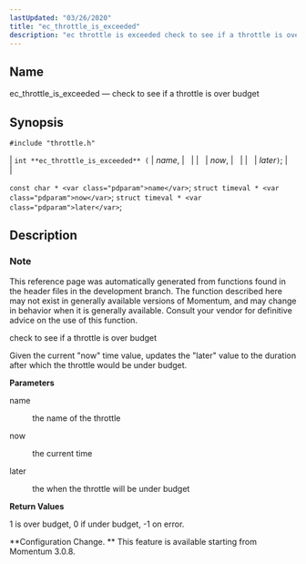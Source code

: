 ```yaml
---
lastUpdated: "03/26/2020"
title: "ec_throttle_is_exceeded"
description: "ec throttle is exceeded check to see if a throttle is over budget int ec throttle is exceeded name now later const char name struct timeval now struct timeval later This reference page was automatically generated from functions found in the header files in the development branch The function described..."
---
```


<a name="apis.ec_throttle_is_exceeded"></a> 
## Name

ec_throttle_is_exceeded — check to see if a throttle is over budget

## Synopsis

`#include "throttle.h"`

| `int **ec_throttle_is_exceeded** (` | <var class="pdparam">name</var>, |   |
|   | <var class="pdparam">now</var>, |   |
|   | <var class="pdparam">later</var>`)`; |   |

`const char * <var class="pdparam">name</var>`;
`struct timeval * <var class="pdparam">now</var>`;
`struct timeval * <var class="pdparam">later</var>`;<a name="idp63510016"></a> 
## Description

### Note

This reference page was automatically generated from functions found in the header files in the development branch. The function described here may not exist in generally available versions of Momentum, and may change in behavior when it is generally available. Consult your vendor for definitive advice on the use of this function.

check to see if a throttle is over budget

Given the current "now" time value, updates the "later" value to the duration after which the throttle would be under budget.

**<a name="idp63513456"></a> Parameters**

<dl class="variablelist">

<dt>name</dt>

<dd>

the name of the throttle

</dd>

<dt>now</dt>

<dd>

the current time

</dd>

<dt>later</dt>

<dd>

the when the throttle will be under budget

</dd>

</dl>

**<a name="idp63519872"></a> Return Values**

1 is over budget, 0 if under budget, -1 on error.

**Configuration Change. ** This feature is available starting from Momentum 3.0.8.